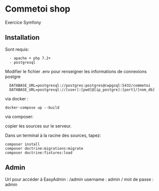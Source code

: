 # Commetoi shop

Exercice Symfony


## Installation

 Sont requis:
  
```
  - apache + php 7.2+
  - postgresql
```

  Modifier le fichier .env pour renseigner les informations de connexions postgre

  ```
    DATABASE_URL=postgresql://postgres:postgres@cwpgsql:5432/commetoi
    DATABASE_URL=postgresql://[user]:[pwd]@[ip_postgre]:[port]/[nom_db]
  ```

    
 
 via docker :
 
 ```
 docker-compose up --build
```

via composer:

copier les sources sur le serveur.

Dans un terminal à la racine des sources, tapez:
 ```
 composer install
composer doctrine:migrations:migrate
composer doctrine:fixtures:load
```

## Admin

Url pour accéder à EasyAdmin : /admin 
username : admin / mot de passe : admin
